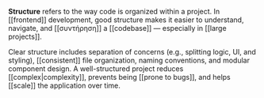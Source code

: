 **Structure** refers to the way code is organized within a project. In [[frontend]] development, good structure makes it easier to understand, navigate, and [[συντήρηση]] a [[codebase]] — especially in [[large projects]].

Clear structure includes separation of concerns (e.g., splitting logic, UI, and styling), [[consistent]] file organization, naming conventions, and modular component design. A well-structured project reduces [[complex|complexity]], prevents being [[prone to bugs]], and helps [[scale]] the application over time.